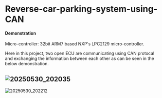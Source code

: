 # Reverse-car-parking-system-using-CAN

#### Demonstration
Micro-controller: 32bit ARM7 based NXP's LPC2129 micro-controller.

Here in this project, two open ECU are communicating using CAN protocal and exchanging the information between each other as can be seen in the below demonstration.

![20250530_202035](https://github.com/user-attachments/assets/26985887-a26f-4527-89bd-3a0f5ab7328d)
---
![20250530_202212](https://github.com/user-attachments/assets/8a0e8195-7c70-4994-93f9-8c4f322ef9de)
